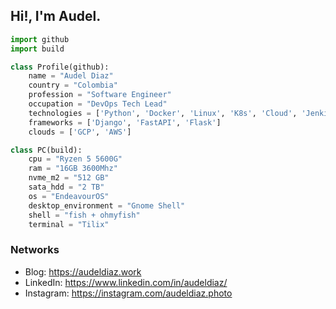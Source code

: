 ## Hi!, I'm Audel.

```python
import github
import build

class Profile(github):
    name = "Audel Diaz"
    country = "Colombia"
    profession = "Software Engineer"
    occupation = "DevOps Tech Lead"
    technologies = ['Python', 'Docker', 'Linux', 'K8s', 'Cloud', 'Jenkins', 'Bash']
    frameworks = ['Django', 'FastAPI', 'Flask']
    clouds = ['GCP', 'AWS']

class PC(build):
    cpu = "Ryzen 5 5600G"
    ram = "16GB 3600Mhz"
    nvme_m2 = "512 GB"
    sata_hdd = "2 TB"
    os = "EndeavourOS"
    desktop_environment = "Gnome Shell"
    shell = "fish + ohmyfish"
    terminal = "Tilix"
```
### Networks
* Blog: https://audeldiaz.work
* LinkedIn: https://www.linkedin.com/in/audeldiaz/
* Instagram: https://instagram.com/audeldiaz.photo
